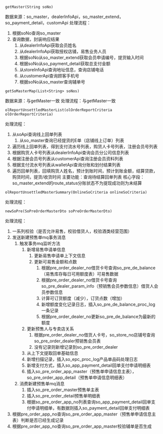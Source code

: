 
```
getMaster(String soNo)
```
数据来源：so_master，dealerInfoApi，so_master_extend，so_payment_detail，customApi
处理流程：
1. 根据soNo查询so_master
2. 查询数据，封装响应结果
	1. 从dealerInfoApi获取会员姓名
	2. 从dealerInfoApi获取授权店铺，易售业务人员
	3. 根据soNo从so_master_extend获取会员申请编号，提货输入时间
	4. 根据soNo从so_payment_detail获取总支付金额
	5. 从storeInfoApi查询地址信息，查询店铺电话
	6. 从customerApi查询顾客手机号
	7. 根据soNo从so_master查询辅单号

```
getSoMasterMap(List<String> soNos)
```
数据来源：与getMaster一致
处理流程：与getMaster一致

```
olReportUnsettledMasterList(olOrderReportCriteria olOrderReportCriteria)
```
处理流程：
1. 从soApi查询线上回单列表
	1. 从so_master查询已经提货的E单（店铺线上订单）列表
2. 遍历线上回单列表，得到支付流水号列表，购货人卡号列表，注册会员号列表
3. 根据购货人卡号列表从dealerInfoApi查询会员分公司信息列表
4. 根据注册会员号列表从customerApi查询注册会员资料列表
5. 根据支付流水号列表从walletApi查询分账和划付结果列表
6. 遍历回单列表，回填购货人姓名，预计到账时间，预计到账金额，结算贷款，购货时间，提货/收货时间
主要功能：查询待结算回单列表
核心字段：so_master_extend的route_status分账状态不为提现成功则为未结算

```
olReportUnsettledMasterSummary(OnlineSoCriteria onlineSoCriteria)
```
处理流程：

```
newSoPre(SoPreOrderMasterDto soPreOrderMasterDto)
```
处理流程：
1. 一系列校验（是否允许易售，校验借货人，校验酒类经营范围）
2. 发送新建预售单mq事务消息
	1. 触发事务mq监听方法
		1. 新增易售申请单信息
			1. 更新易售申请单上下文信息
			2. 更新可易售金额和点数
				1. 根据pre_order_dealer_no借货卡号查询so_pre_de_balance（易售库存每日可用额度表）可易售数据
				2. 根据pre_order_dealer_no借货卡号查询so_pre_dealer_param_info（预销售会员参数信息）借货人会员参数信息
				3. 计算可订货额度（减少），订货点数（增加）
				4. 新增额度变化记录日志，插入so_pre_de_balance_proc_log一条记录
				5. 根据pre_order_dealer_no更新so_pre_de_balance为最新的额度
		2. 更新预售人与专卖店关系
			1. 根据pre_order_dealer_no借货人卡号，so_store_no店铺号查询so_pre_order_dealer预销售会员表
			2. 没有记录则新增记录到so_pre_order_dealer
		3. 从上下文提取回单基础信息
		4. 新增扫描记录，插入so_epc_proc_log产品单品码处理日志
		5. 新增支付方式，插入so_app_payment_detail回单支付申请明细表
		6. 插入so_pre_order_app_master（预售单申请信息主表），so_pre_order_app_detail（预售单申请信息明细表）
	2. 消费新建预售单mq消息
		1. 插入so_pre_order_master预售单主表
		2. 插入so_pre_order_detail预售单明细表
		3. 根据so_pre_order_app_no列表查询so_app_payment_detail回单支付申请明细单，有数据则插入so_payment_detail回单支付明细表
3. 根据pre_order_app_no查询so_pre_order_app_master（预售单申请信息主表）判断是否已经生成记录
4. 根据pre_order_app_no查询so_pre_order_app_master校验辅单是否生成